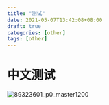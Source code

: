 ```yaml
---
title: "测试"
date: 2021-05-07T13:42:08+08:00
draft: true
categories: [other]
tags: [other]
---
```


# 中文测试

![89323601_p0_master1200](https://cdn.jsdelivr.net/gh/z775729168/imgbed@master/img/89323601_p0_master1200.webp)

